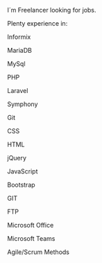 I´m Freelancer looking for jobs.

Plenty experience in:

Informix

MariaDB

MySql

PHP

Laravel

Symphony

Git

CSS

HTML

jQuery

JavaScript

Bootstrap

GIT

FTP

Microsoft Office

Microsoft Teams

Agile/Scrum Methods
